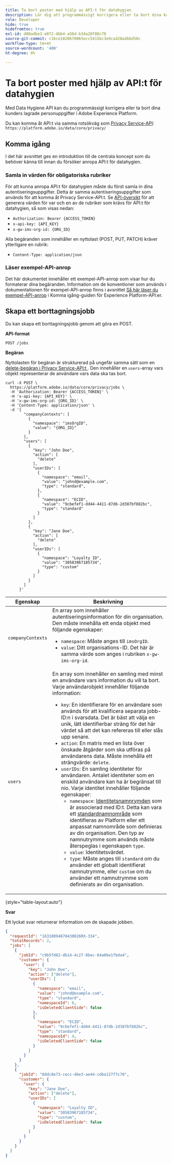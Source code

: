 ```yaml
---
title: Ta bort poster med hjälp av API:t för datahygien
description: Lär dig att programmässigt korrigera eller ta bort dina kunders lagrade personuppgifter i Adobe Experience Platform.
role: Developer
hide: true
hidefromtoc: true
exl-id: d80a4be3-e072-4bb4-a56d-b34a20f88c78
source-git-commit: c16ce1020670065ecc5415bc3e9ca428adbbd50c
workflow-type: tm+mt
source-wordcount: '480'
ht-degree: 0%

---
```


# Ta bort poster med hjälp av API:t för datahygien

<!-- >[!IMPORTANT]
>
>This endpoint represents the beta functionality for record deletes. For the latest functionality, please use the [`/workorder` endpoint](./workorder.md) instead. -->

Med Data Hygiene API kan du programmässigt korrigera eller ta bort dina kunders lagrade personuppgifter i Adobe Experience Platform.

Du kan komma åt API:t via samma rotsökväg som [Privacy Service-API](../../privacy-service/api/overview.md): `https://platform.adobe.io/data/core/privacy/`

## Komma igång

I det här avsnittet ges en introduktion till de centrala koncept som du behöver känna till innan du försöker anropa API:t för datahygien.

### Samla in värden för obligatoriska rubriker

För att kunna anropa API:t för datahygien måste du först samla in dina autentiseringsuppgifter. Detta är samma autentiseringsuppgifter som används för att komma åt Privacy Service-API:t. Se [API-översikt](./overview.md#getting-started) för att generera värden för var och en av de rubriker som krävs för API:t för datahygien, så som visas nedan:

* `Authorization: Bearer {ACCESS_TOKEN}`
* `x-api-key: {API_KEY}`
* `x-gw-ims-org-id: {ORG_ID}`

Alla begäranden som innehåller en nyttolast (POST, PUT, PATCH) kräver ytterligare en rubrik:

* `Content-Type: application/json`

### Läser exempel-API-anrop

Det här dokumentet innehåller ett exempel-API-anrop som visar hur du formaterar dina begäranden. Information om de konventioner som används i dokumentationen för exempel-API-anrop finns i avsnittet [Så här läser du exempel-API-anrop](../../landing/api-guide.md#sample-api) i Komma igång-guiden för Experience Platform-API:er.

## Skapa ett borttagningsjobb

Du kan skapa ett borttagningsjobb genom att göra en POST.

**API-format**

```http
POST /jobs
```

**Begäran**

Nyttolasten för begäran är strukturerad på ungefär samma sätt som en [delete-begäran i Privacy Service-API:t ](../../privacy-service/api/privacy-jobs.md#access-delete). Den innehåller en `users`-array vars objekt representerar de användare vars data ska tas bort.

```shell
curl -X POST \
  https://platform.adobe.io/data/core/privacy/jobs \
  -H 'Authorization: Bearer {ACCESS_TOKEN}' \
  -H 'x-api-key: {API_KEY}' \
  -H 'x-gw-ims-org-id: {ORG_ID}' \
  -H 'Content-Type: application/json' \
  -d '{
        "companyContexts": [
          {
            "namespace": "imsOrgID",
            "value": "{ORG_ID}"
          }
        ],
        "users": [
          {
            "key": "John Doe",
            "action": [
              "delete"
            ],
            "userIDs": [
              {
                "namespace": "email",
                "value": "johnd@example.com",
                "type": "standard",
              },
              {
                "namespace": "ECID",
                "value": "9cbefef1-dd44-4411-87db-2d387bf882bc",
                "type": "standard"
              }
            ]
          },
          {
            "key": "Jane Doe",
            "action": [
              "delete"
            ],
            "userIDs": [
              {
                "namespace": "Loyalty ID",
                "value": "30583967185734",
                "type": "custom"
              }
            ]
          }
        ]
      }'
```

| Egenskap | Beskrivning |
| --- | --- |
| `companyContexts` | En array som innehåller autentiseringsinformation för din organisation. Den måste innehålla ett enda objekt med följande egenskaper: <ul><li>`namespace`: Måste anges till `imsOrgID`.</li><li>`value`: Ditt organisations-ID. Det här är samma värde som anges i rubriken `x-gw-ims-org-id`.</li></ul> |
| `users` | En array som innehåller en samling med minst en användare vars information du vill ta bort. Varje användarobjekt innehåller följande information: <ul><li>`key`: En identifierare för en användare som används för att kvalificera separata jobb-ID:n i svarsdata. Det är bäst att välja en unik, lätt identifierbar sträng för det här värdet så att det kan refereras till eller slås upp senare.</li><li>`action`: En matris med en lista över önskade åtgärder som ska utföras på användarens data. Måste innehålla ett strängvärde: `delete`.</li><li>`userIDs`: En samling identiteter för användaren. Antalet identiteter som en enskild användare kan ha är begränsat till nio. Varje identitet innehåller följande egenskaper: <ul><li>`namespace`: [Identitetsnamnrymden](../../identity-service/features/namespaces.md) som är associerad med ID:t. Detta kan vara ett [standardnamnområde](../../privacy-service/api/appendix.md#standard-namespaces) som identifieras av Platform eller ett anpassat namnområde som definieras av din organisation. Den typ av namnutrymme som används måste återspeglas i egenskapen `type`.</li><li>`value`: Identitetsvärdet.</li><li>`type`: Måste anges till `standard` om du använder ett globalt identifierat namnutrymme, eller `custom` om du använder ett namnutrymme som definierats av din organisation.</li></ul></li></ul> |

{style="table-layout:auto"}

**Svar**

Ett lyckat svar returnerar information om de skapade jobben.

```json
{
  "requestId": "16318094870430026RX-334",
  "totalRecords": 2,
  "jobs": [
    {
      "jobId": "c9b5fd82-db14-4c27-8bec-64a06e1fbda4",
      "customer": {
        "user": {
          "key": "John Doe",
          "action": ["delete"],
          "userIDs": [
            {
              "namespace": "email",
              "value": "johnd@example.com",
              "type": "standard",
              "namespaceId": 6,
              "isDeletedClientSide": false
            },
            {
              "namespace": "ECID",
              "value": "9cbefef1-dd44-4411-87db-2d387bf882bc",
              "type": "standard",
              "namespaceId": 4,
              "isDeletedClientSide": false
            }
          ]
        }
      }
    },
    {
      "jobId": "8ddc8e73-cecc-4be3-ae44-cdba127f7c70",
      "customer": {
        "user": {
          "key": "Jane Doe",
          "action": ["delete"],
          "userIDs": [
            {
              "namespace": "Loyalty ID",
              "value": "30583967185734",
              "type": "custom",
              "isDeletedClientSide": false
            }
          ]
        }
      }
    }
  ]
}
```
